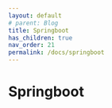 ```yaml
---
layout: default
# parent: Blog
title: Springboot
has_children: true
nav_order: 21
permalink: /docs/springboot
---
```


# Springboot
